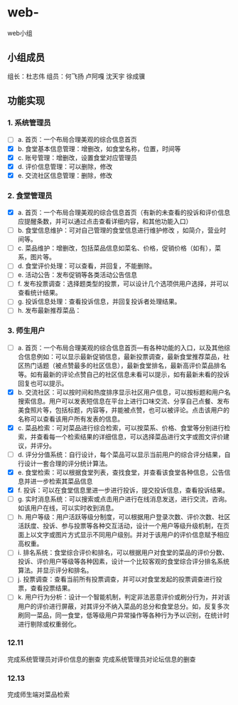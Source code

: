 # web-
web小组
## 小组成员
组长：杜志伟
组员：何飞扬 卢阿嘎 沈天宇 徐成骥
## 功能实现
### 1.	系统管理员
- [ ] a.	首页：一个布局合理美观的综合信息首页
- [x] b.	食堂基本信息管理：增删改，如食堂名称，位置，时间等
- [x] c.	账号管理：增删改，设置食堂对应管理员
- [x] d.	评价信息管理：可以删除，修改
- [x] e.	交流社区信息管理：删除，修改
### 2.	食堂管理员
- [x] a.	首页：一个布局合理美观的综合信息首页（有新的未查看的投诉和评价信息应提醒条数，并可以通过点击查看详细内容，和其他功能入口）
- [ ] b.	食堂信息维护：可对自己管理的食堂信息进行维护修改 ，如简介，营业时间等。
- [ ] c.	菜品维护：增删改，包括菜品信息如菜名、价格，促销价格（如有），菜系，图片等。
- [ ] d.	食堂评价处理：可以查看，并回复，不能删除。
- [ ] e.	活动公告：发布促销等各类活动公告信息
- [ ] f.		发布投票调查：选择题类型的投票，可以设计几个选项供用户选择，并可以查看统计结果。
- [ ] g.	投诉信息处理：查看投诉信息，并回复投诉者处理结果。
- [ ] h.	发布最新推荐菜品：
### 3.	师生用户
- [ ] a.	首页：一个布局合理美观的综合信息首页—有各种功能的入口，以及其他综合信息例如：可以显示最新促销信息，最新投票调查，最新食堂推荐菜品，社区热门话题（被点赞最多的社区信息），最新食堂排名，最新高评价菜品排名等。如有最新的评论点赞自己的社区信息未看可以提示，如有最新未看的投诉回复也可以提示。
- [x] b.	交流社区：可以按时间和热度排序显示社区用户信息，可以按标题和用户名搜索信息。用户可以发表短信息在平台上进行口味交流、分享自己点餐、发布美食照片等，包括标题，内容等，并能被点赞，也可以被评论。点击该用户的名称可以查看该用户所有发表的信息。
- [x] c.	菜品检索：可对菜品进行综合检索，可以按菜系、价格、食堂等分别进行检索，并查看每一个检索结果的详细信息，可以选择菜品进行文字或图文评价建议，并评分。
- [ ] d.	评分分值系统：自行设计，每个菜品可以显示当前用户的综合评分结果，自行设计一套合理的评分统计算法。
- [x] e.	食堂检索：可以根据食堂列表，查找食堂，并查看该食堂各种信息，公告信息并进一步检索其菜品信息
- [x] f.		投诉：可以在食堂信息里进一步进行投诉，提交投诉信息，查看投诉结果。
- [ ] g.	实时消息系统：可以搜索或点击用户进行在线消息发送，进行交流，咨询。如该用户在线，可以实时收到消息。
- [ ] h.	用户等级：用户活跃等级分制度，可以根据用户登录次数、评价次数、社区活跃度、投诉、参与投票等各种交互活动，设计一个用户等级升级机制，在页面上以文字或图片方式显示不同用户级别。并对于该用户的评价信息赋予相应高权重。
- [ ] i.		排名系统：食堂综合评价和排名，可以根据用户对食堂的菜品的评价分数、投诉、评价用户等级等各种因素，设计一个比较客观的食堂综合评分排名系统算法。并显示评分和排名。
- [ ] j.		投票调查：查看当前所有投票调查，并可以对食堂发起的投票调查进行投票，查看投票结果。
- [ ] k.	用户行为分析：设计一个智能机制，判定非法恶意评价或刷分行为，并对该用户的评价进行屏蔽，对其评分不纳入菜品的总分和食堂总分。如，反复多次刷同一菜品，同一食堂，低等级用户异常操作等各种行为予以识别，在统计时进行剔除或权重弱化。
### 12.11
完成系统管理员对评价信息的删查
完成系统管理员对论坛信息的删查
### 12.13
完成师生端对菜品检索
